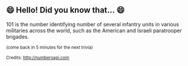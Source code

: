 ## 😄 Hello! Did you know that... 😄
101 is the number identifying number of several infantry units in various militaries across the world, such as the American and Israeli paratrooper brigades.

<sup>(come back in 5 minutes for the next trivia)</sup>


<sup>Credits: http://numbersapi.com</sup>
